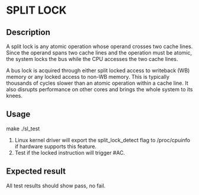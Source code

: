 # SPLIT LOCK

## Description
A split lock is any atomic operation whose operand crosses two cache lines.
Since the operand spans two cache lines and the operation must be atomic,
the system locks the bus while the CPU accesses the two cache lines.

A bus lock is acquired through either split locked access to writeback (WB)
memory or any locked access to non-WB memory. This is typically thousands of
cycles slower than an atomic operation within a cache line. It also disrupts
performance on other cores and brings the whole system to its knees.

## Usage
make
./sl_test
1. Linux kernel driver will export the split_lock_detect flag to /proc/cpuinfo
   if hardware supports this feature.
2. Test if the locked instruction will trigger #AC.

## Expected result
All test results should show pass, no fail.
